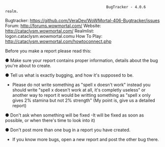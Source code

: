                                                   BugTracker - 4.0.6 realm.

Bugtracker: https://github.com/VeraDev/WoWMortal-406-Bugtracker/issues
Forum: http://forums.wowmortal.com/
Website: http://cataclysm.wowmortal.com/
Realmlist: logon.cataclysm.wowmortal.comu
How To Play: http://cataclysm.wowmortal.com/howtoconnect.php

Before you make a report please read this:

● Make sure your report contains proper information, details about the bug you're about to create. 

● Tell us what is exactly bugging, and how it's supposed to be. 
- Please do not write something as "spell x doesn't work" instead you should write "spell x doesn't work at all, it's completly useless" or another way to report it would be writting something as "spell x only gives 2% stamina but not 2% strength" (My point is, give us a detailed report)

● Don't ask when something will be fixed 
-It will be fixed as soon as possible, or when there's time to look into it)

● Don't post more than one bug in a report you have created. 
- If you know more bugs, open a new report and post the other bug there.
